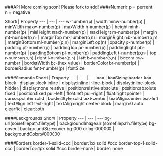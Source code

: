 ###API
More coming soon!  Please fork to add!
####Numeric
p = percent<br>
n = negative<br>

Shorti | Property
--- | --- | ---
w-number(p) | width
minw-number(p) | minWidth
maxw-number(p) | maxWidth
h-number(p) | height
minh-number(p) | minHeight
maxh-number(p) | maxHeight
m-number(p) | margin
mt-number(p,n) | marginTop
mr-number(p,n) | marginRight
mb-number(p,n) | marginBottom
ml-number(p,n) | marginLeft
op(n) | opacity
p-number(p) | padding
pt-number(p) | paddingTop
pr-number(p) | paddingRight
pb-number(p) | paddingBottom
pl-number(p) | paddingLeft
t-number(p,n) | top
r-number(p,n) | right
l-number(p,n) | left
b-number(p,n) | bottom
bw-number | borderWidth
bc-(hex value) | borderColor
br-number(p) | borderRadius
font-number(p) | fontSize

####Semantic
Shorti | Property
--- | --- | ---
box | boxSizing:border-box 
block | display:block 
inline | display:inline 
inline-block | display:inline-block
hidden | display:none
relative | position:relative 
absolute | position:absolute 
fixed | position:fixed 
pull-left | float:left 
pull-right | float:right 
pointer | cursor:pointer 
solid | borderStyle:solid 
text-center | textAlign:center 
text-left | textAlign:left 
text-right | textAlign:right
center-block | margin:0 auto
clearfix | clear:both

####Backgrounds
Shorti | Property
--- | --- | ---
bg-url(somefilepath.filetype) | backgroundImage:url(somefilepath.filetype)
bg-cover | backgroundSize:cover
bg-000 or bg-000000 | backgroundColor:#000000

####Borders
border-1-solid-ccc | border:1px solid #ccc
border-top-1-solid-ccc | borderTop:1px solid #ccc
border-none | border: none